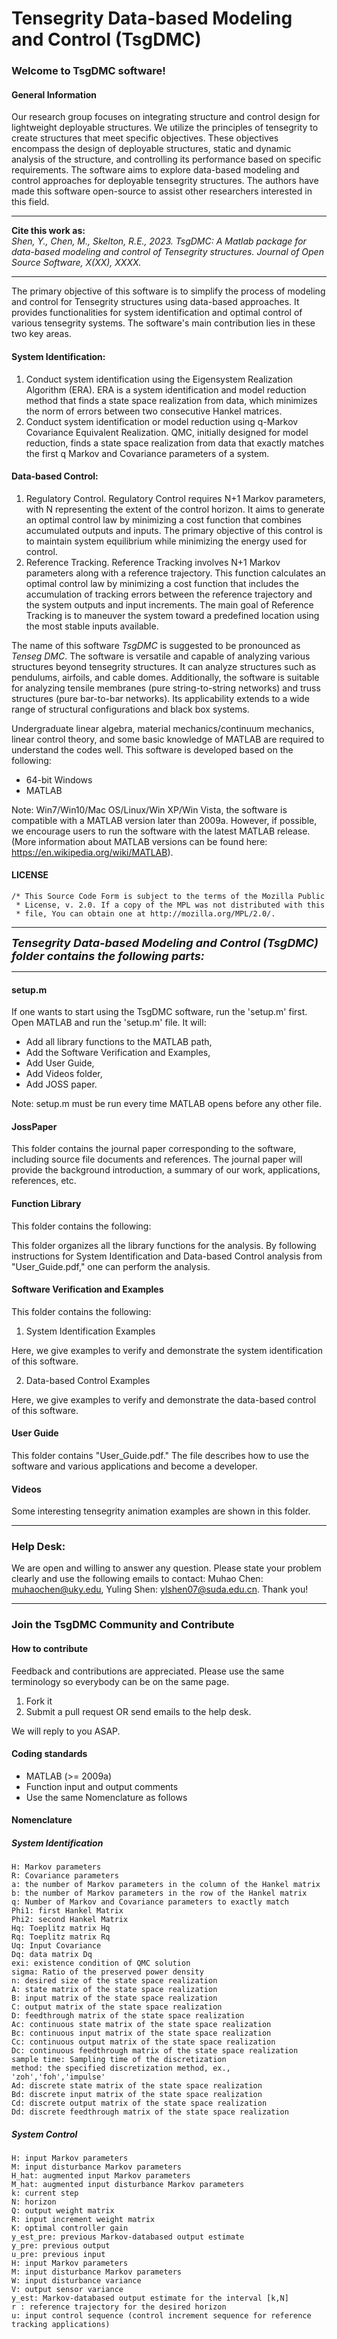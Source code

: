# Tensegrity Data-based Modeling and Control (TsgDMC)

### **Welcome to **TsgDMC** software!**

#### General Information
Our research group focuses on integrating structure and control design for lightweight deployable structures. We utilize the principles of tensegrity to create structures that meet specific objectives. These objectives encompass the design of deployable structures, static and dynamic analysis of the structure, and controlling its performance based on specific requirements. The software aims to explore data-based modeling and control approaches for deployable tensegrity structures. The authors have made this software open-source to assist other researchers interested in this field.


---

**Cite this work as:**   
_Shen, Y., Chen, M., Skelton, R.E., 2023. TsgDMC: A Matlab package for data-based modeling and control of Tensegrity structures. Journal of Open Source Software, X(XX), XXXX._

---

The primary objective of this software is to simplify the process of modeling and control for Tensegrity structures using data-based approaches. It provides functionalities for system identification and optimal control of various tensegrity systems. The software's main contribution lies in these two key areas.


#### System Identification: 
1. Conduct system identification using the Eigensystem Realization Algorithm (ERA). ERA is a system identification and model reduction method that finds a state space realization from data, which minimizes the norm of errors between two consecutive Hankel matrices.
2. Conduct system identification or model reduction using q-Markov Covariance Equivalent Realization. QMC, initially designed for model reduction, finds a state space realization from data that exactly matches the first q Markov and Covariance parameters of a system.

#### Data-based Control: 
1. Regulatory Control. 
Regulatory Control requires N+1 Markov parameters, with N representing the extent of the control horizon. It aims to generate an optimal control law by minimizing a cost function that combines accumulated outputs and inputs. The primary objective of this control is to maintain system equilibrium while minimizing the energy used for control.
2. Reference Tracking. 
Reference Tracking involves N+1 Markov parameters along with a reference trajectory. This function calculates an optimal control law by minimizing a cost function that includes the accumulation of tracking errors between the reference trajectory and the system outputs and input increments. The main goal of Reference Tracking is to maneuver the system toward a predefined location using the most stable inputs available.


The name of this software _TsgDMC_ is suggested to be pronounced as _Tenseg DMC_. The software is versatile and capable of analyzing various structures beyond tensegrity structures. It can analyze structures such as pendulums, airfoils, and cable domes. Additionally, the software is suitable for analyzing tensile membranes (pure string-to-string networks) and truss structures (pure bar-to-bar networks). Its applicability extends to a wide range of structural configurations and black box systems.


Undergraduate linear algebra, material mechanics/continuum mechanics, linear control theory, and some basic knowledge of MATLAB are required to understand the codes well. This software is developed based on the following:
- 64-bit Windows
- MATLAB 

Note: Win7/Win10/Mac OS/Linux/Win XP/Win Vista, the software is compatible with a MATLAB version later than 2009a. However, if possible, we encourage users to run the software with the latest MATLAB release. (More information about MATLAB versions can be found here: https://en.wikipedia.org/wiki/MATLAB).


#### LICENSE

    /* This Source Code Form is subject to the terms of the Mozilla Public
     * License, v. 2.0. If a copy of the MPL was not distributed with this
     * file, You can obtain one at http://mozilla.org/MPL/2.0/.
 
---

***<font size=4> Tensegrity Data-based Modeling and Control (TsgDMC) folder contains the following parts:</font>***

---

#### setup.m 
If one wants to start using the TsgDMC software, run the 'setup.m' first.
Open MATLAB and run the 'setup.m' file. It will:

- Add all library functions to the MATLAB path, 
- Add the Software Verification and Examples,
- Add User Guide,
- Add Videos folder,
- Add JOSS paper.

Note: setup.m must be run every time MATLAB opens before any other file.

#### JossPaper

This folder contains the journal paper corresponding to the software, including source file documents and references. The journal paper will provide the background introduction, a summary of our work, applications, references, etc. 

#### Function Library

This folder contains the following:

This folder organizes all the library functions for the analysis. By following instructions for System Identification and Data-based Control analysis from "User_Guide.pdf," one can perform the analysis.

#### Software Verification and Examples

This folder contains the following:

1. System Identification Examples

Here, we give examples to verify and demonstrate the system identification of this software.

2. Data-based Control Examples

Here, we give examples to verify and demonstrate the data-based control of this software.

#### User Guide

This folder contains "User_Guide.pdf." The file describes how to use the software and various applications and become a developer.

#### Videos
Some interesting tensegrity animation examples are shown in this folder.

---

### Help Desk:

We are open and willing to answer any question. Please state your problem clearly and use the following emails to contact: Muhao Chen: <muhaochen@uky.edu>, Yuling Shen: <ylshen07@suda.edu.cn>. Thank you!

<!-- ---- -->

<!-- ### Acknowledgment:

The authors want to thank [Dr. Kevin Mattheus Moerman](https://kevinmoerman.org/), [Dr. Patrick Diehl](https://www.diehlpk.de/), and [Mr. Rohit Goswami](https://rgoswami.me/) for their great help in improving the software. They are nice, patient, and professional researchers. Thank you, indeed! -->

----

### Join the TsgDMC Community and Contribute

#### How to contribute

Feedback and contributions are appreciated. Please use the same terminology so everybody can be on the same page.

1. Fork it
2. Submit a pull request OR send emails to the help desk.

We will reply to you ASAP.

#### Coding standards

* MATLAB (>= 2009a)
* Function input and output comments
* Use the same Nomenclature as follows

#### Nomenclature

##### System Identification
    H: Markov parameters
    R: Covariance parameters
    a: the number of Markov parameters in the column of the Hankel matrix
    b: the number of Markov parameters in the row of the Hankel matrix
    q: Number of Markov and Covariance parameters to exactly match 
    Phi1: first Hankel Matrix
    Phi2: second Hankel Matrix
    Hq: Toeplitz matrix Hq
    Rq: Toeplitz matrix Rq
    Uq: Input Covariance 
    Dq: data matrix Dq
    exi: existence condition of QMC solution
    sigma: Ratio of the preserved power density
    n: desired size of the state space realization
    A: state matrix of the state space realization
    B: input matrix of the state space realization
    C: output matrix of the state space realization
    D: feedthrough matrix of the state space realization
    Ac: continuous state matrix of the state space realization
    Bc: continuous input matrix of the state space realization
    Cc: continuous output matrix of the state space realization
    Dc: continuous feedthrough matrix of the state space realization
    sample time: Sampling time of the discretization
    method: the specified discretization method, ex., 'zoh','foh','impulse'
    Ad: discrete state matrix of the state space realization
    Bd: discrete input matrix of the state space realization
    Cd: discrete output matrix of the state space realization
    Dd: discrete feedthrough matrix of the state space realization

##### System Control
    H: input Markov parameters
    M: input disturbance Markov parameters
    H_hat: augmented input Markov parameters
    M_hat: augmented input disturbance Markov parameters
    k: current step
    N: horizon
    Q: output weight matrix
    R: input increment weight matrix
    K: optimal controller gain
    y_est_pre: previous Markov-databased output estimate
    y_pre: previous output
    u_pre: previous input
    H: input Markov parameters
    M: input disturbance Markov parameters
    W: input disturbance variance
    V: output sensor variance
    y_est: Markov-databased output estimate for the interval [k,N]
    r : reference trajectory for the desired horizon
    u: input control sequence (control increment sequence for reference tracking applications)

